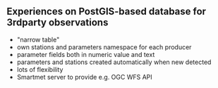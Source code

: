 ## Experiences on PostGIS-based database for 3rdparty observations

* "narrow table"
* own stations and parameters namespace for each producer
* parameter fields both in numeric value and text
* parameters and stations created automatically when new detected
* lots of flexibility 
* Smartmet server to provide e.g. OGC WFS API

